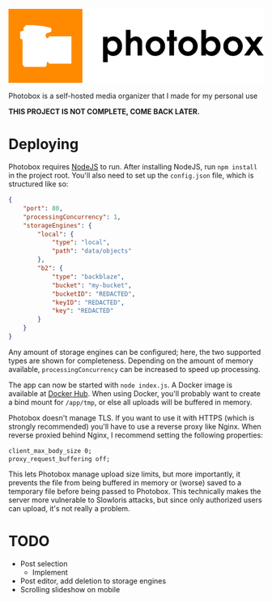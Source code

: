 ![logo](photobox-logo-black.png)

Photobox is a self-hosted media organizer that I made for my personal use

**THIS PROJECT IS NOT COMPLETE, COME BACK LATER.**

# Deploying

Photobox requires [NodeJS](https://nodejs.org/en/download/) to run. After installing NodeJS, run `npm install` in the project root. You'll also need to set up the `config.json` file, which is structured like so:

```json
{
    "port": 80,
    "processingConcurrency": 1,
    "storageEngines": {
        "local": {
            "type": "local",
            "path": "data/objects"
        },
        "b2": {
            "type": "backblaze",            
            "bucket": "my-bucket",
            "bucketID": "REDACTED",
            "keyID": "REDACTED",
            "key": "REDACTED"
        }
    }
}
```

Any amount of storage engines can be configured; here, the two supported types are shown for completeness. Depending on the amount of memory available, `processingConcurrency` can be increased to speed up processing.

The app can now be started with `node index.js`. A Docker image is available at [Docker Hub](https://hub.docker.com/r/adrian154/photobox). When using Docker, you'll probably want to create a bind mount for `/app/tmp`, or else all uploads will be buffered in memory.

Photobox doesn't manage TLS. If you want to use it with HTTPS (which is strongly recommended) you'll have to use a reverse proxy like Nginx. When reverse proxied behind Nginx, I recommend setting the following properties:

```
client_max_body_size 0;
proxy_request_buffering off;
```

This lets Photobox manage upload size limits, but more importantly, it prevents the file from being buffered in memory or (worse) saved to a temporary file before being passed to Photobox. This technically makes the server more vulnerable to Slowloris attacks, but since only authorized users can upload, it's not really a problem.

# TODO
* Post selection
    * Implement
* Post editor, add deletion to storage engines
* Scrolling slideshow on mobile